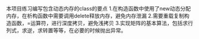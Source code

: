 本项目练习编写包含动态内存的class的要点
1.在构造函数中使用了new动态分配内存，在析构函数中需要调用delete释放内存，避免内存泄漏
2.需要重载复制构造函数，=运算符，进行深度拷贝，避免浅拷贝
3.实现矩阵的基本算法，包括求行列式，求逆，求转置等等，在必要的时候抛出异常。
